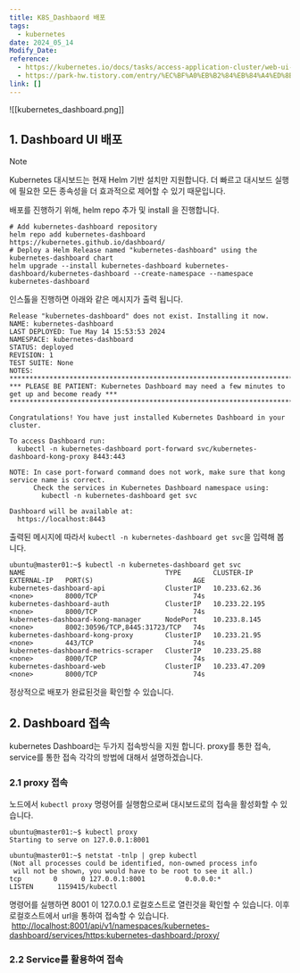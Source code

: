 ```yaml
---
title: K8S_Dashbaord 배포
tags:
  - kubernetes
date: 2024_05_14
Modify_Date: 
reference:
  - https://kubernetes.io/docs/tasks/access-application-cluster/web-ui-dashboard/
  - https://park-hw.tistory.com/entry/%EC%BF%A0%EB%B2%84%EB%84%A4%ED%8B%B0%EC%8A%A4-%EB%8C%80%EC%8B%9C%EB%B3%B4%EB%93%9C-%EC%A0%81%EC%9A%A9
link: []
---
```

![[kubernetes_dashboard.png]]
## 1. Dashboard UI 배포
> [!NOTE]
> Kubernetes 대시보드는 현재 Helm 기반 설치만 지원합니다. 더 빠르고 대시보드 실행에 필요한 모든 종속성을 더 효과적으로 제어할 수 있기 때문입니다.

배포를 진행하기 위해, helm repo 추가 및 install 을 진행합니다.
```shell
# Add kubernetes-dashboard repository
helm repo add kubernetes-dashboard https://kubernetes.github.io/dashboard/
# Deploy a Helm Release named "kubernetes-dashboard" using the kubernetes-dashboard chart
helm upgrade --install kubernetes-dashboard kubernetes-dashboard/kubernetes-dashboard --create-namespace --namespace kubernetes-dashboard
```
인스톨을 진행하면 아래와 같은 메시지가 출력 됩니다.
```shell
Release "kubernetes-dashboard" does not exist. Installing it now.
NAME: kubernetes-dashboard
LAST DEPLOYED: Tue May 14 15:53:53 2024
NAMESPACE: kubernetes-dashboard
STATUS: deployed
REVISION: 1
TEST SUITE: None
NOTES:
*************************************************************************************************
*** PLEASE BE PATIENT: Kubernetes Dashboard may need a few minutes to get up and become ready ***
*************************************************************************************************

Congratulations! You have just installed Kubernetes Dashboard in your cluster.

To access Dashboard run:
  kubectl -n kubernetes-dashboard port-forward svc/kubernetes-dashboard-kong-proxy 8443:443

NOTE: In case port-forward command does not work, make sure that kong service name is correct.
      Check the services in Kubernetes Dashboard namespace using:
        kubectl -n kubernetes-dashboard get svc

Dashboard will be available at:
  https://localhost:8443
```

출력된 메시지에 따라서 `kubectl -n kubernetes-dashboard get svc`을 입력해 봅니다.

```shell
ubuntu@master01:~$ kubectl -n kubernetes-dashboard get svc
NAME                                   TYPE        CLUSTER-IP      EXTERNAL-IP   PORT(S)                         AGE
kubernetes-dashboard-api               ClusterIP   10.233.62.36    <none>        8000/TCP                        74s
kubernetes-dashboard-auth              ClusterIP   10.233.22.195   <none>        8000/TCP                        74s
kubernetes-dashboard-kong-manager      NodePort    10.233.8.145    <none>        8002:30596/TCP,8445:31723/TCP   74s
kubernetes-dashboard-kong-proxy        ClusterIP   10.233.21.95    <none>        443/TCP                         74s
kubernetes-dashboard-metrics-scraper   ClusterIP   10.233.25.88    <none>        8000/TCP                        74s
kubernetes-dashboard-web               ClusterIP   10.233.47.209   <none>        8000/TCP                        74s
```
정상적으로 배포가 완료된것을 확인할 수 있습니다.

## 2. Dashboard 접속
kubernetes Dashboard는 두가지 접속방식을 지원 합니다. proxy를 통한 접속, service를 통한 접속 각각의 방법에 대해서 설명하겠습니다.
### 2.1 proxy 접속
노드에서 `kubectl proxy` 명령어를 실행함으로써 대시보드로의 접속을 활성화할 수 있습니다.

```shell
ubuntu@master01:~$ kubectl proxy
Starting to serve on 127.0.0.1:8001

ubuntu@master01:~$ netstat -tnlp | grep kubectl
(Not all processes could be identified, non-owned process info
 will not be shown, you would have to be root to see it all.)
tcp        0      0 127.0.0.1:8001          0.0.0.0:*               LISTEN      1159415/kubectl
```
명령어를 실행하면 8001 이 127.0.0.1 로컬호스트로 열린것을 확인할 수 있습니다.
이후 로컬호스트에서 url을 통하여 접속할 수 있습니다.
 [http://localhost:8001/api/v1/namespaces/kubernetes-dashboard/services/https:kubernetes-dashboard:/proxy/](http://localhost:8001/api/v1/namespaces/kubernetes-dashboard/services/https:kubernetes-dashboard:/proxy/)

### 2.2 Service를 활용하여 접속

